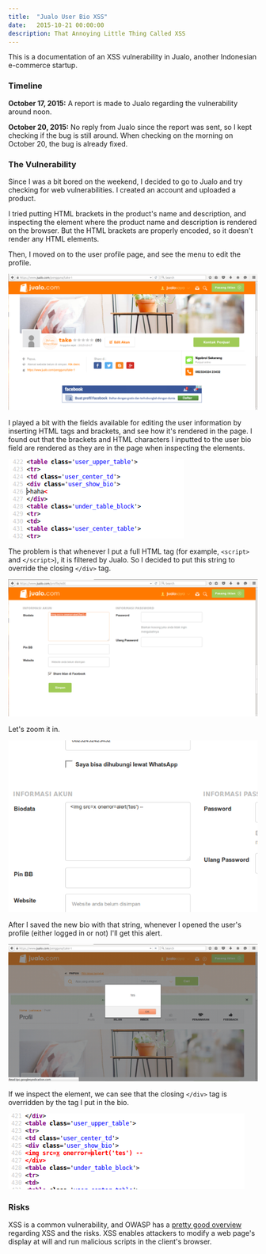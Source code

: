 ```yaml
---
title:  "Jualo User Bio XSS"
date:   2015-10-21 00:00:00
description: That Annoying Little Thing Called XSS
---
```


This is a documentation of an XSS vulnerability in Jualo, another Indonesian e-commerce startup.

### Timeline

__October 17, 2015:__ A report is made to Jualo regarding the vulnerability around noon.

__October 20, 2015:__ No reply from Jualo since the report was sent, so I kept checking if the bug is still around. When checking on the morning on October 20, the bug is already fixed.

### The Vulnerability

Since I was a bit bored on the weekend, I decided to go to Jualo and try checking for web vulnerabilities. I created an account and uploaded a product.

I tried putting HTML brackets in the product's name and description, and inspecting the element where the product name and description is rendered on the browser. But the HTML brackets are properly encoded, so it doesn't render any HTML elements.

Then, I moved on to the user profile page, and see the menu to edit the profile.

![Screenshot-01](/assets/images/posts/jualo-xss-full-01.png)

I played a bit with the fields available for editing the user information by inserting HTML tags and brackets, and see how it's rendered in the page. I found out that the brackets and HTML characters I inputted to the user bio field are rendered as they are in the page when inspecting the elements.

![Screenshot-02](/assets/images/posts/jualo-xss-inspect-01.png)

The problem is that whenever I put a full HTML tag (for example, `<script>` and `</script>`), it is filtered by Jualo. So I decided to put this string to override the closing `</div>` tag.

![Screenshot-03](/assets/images/posts/jualo-xss-full-02.png)

Let's zoom it in.

![Screenshot-04](/assets/images/posts/jualo-xss-zoom-01.png)

After I saved the new bio with that string, whenever I opened the user's profile (either logged in or not) I'll get this alert.

![Screenshot-05](/assets/images/posts/jualo-xss-full-03.png)

If we inspect the element, we can see that the closing `</div>` tag is overridden by the tag I put in the bio.

![Screenshot-06](/assets/images/posts/jualo-xss-inspect-02.png)

### Risks

XSS is a common vulnerability, and OWASP has a [pretty good overview](https://www.owasp.org/index.php/Cross-site_Scripting_(XSS)) regarding XSS and the risks. XSS enables attackers to modify a web page's display at will and run malicious scripts in the client's browser.
